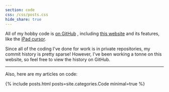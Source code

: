 ```yaml
---
section: code
css: /css/posts.css
hide_share: true
---
```


All of my hobby code is [on GitHub]({{site.github.owner_url}}) <i class="{{site.data.links.code.icon}}" aria-hidden="true"></i>, including [this website]({{site.github.repository_url}}) and its features, like the [iPad cursor]({{site.github.repository_url}}/blob/{{site.github.build_revision}}/js/ipad-cursor.js).

Since all of the coding I've done for work is in private repositories, my commit history is pretty sparse! However, I've been working a tonne on this website, so feel free to view the history on GitHub.

---

Also, here are my articles on code:

{% include posts.html posts=site.categories.Code minimal=true %}

